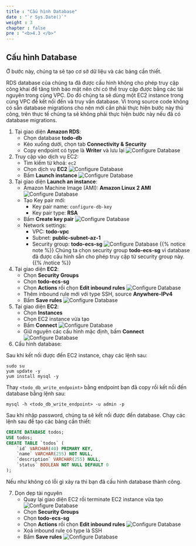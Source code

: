 ```yaml
---
title : "Cấu hình Database"
date : "`r Sys.Date()`"
weight : 3
chapter : false
pre : "<b>4.3 </b>"
---
```

## Cấu hình Database
Ở bước này, chúng ta sẽ tạo cơ sở dữ liệu và các bảng cần thiết. 

RDS database của chúng ta đã được cấu hình không cho phép truy cập công khai để tăng tính bảo mật nên chỉ có thể truy cập được bằng các tài nguyên trong cùng VPC. Do đó chúng ta sẽ dùng một EC2 instance trong cùng VPC để kết nối đến và truy vấn database. Vì trong source code không có sẵn database migrations cho nên mới cần phải thực hiện bước này thủ công, trên thực tế chúng ta sẽ không phải thực hiện bước này nếu đã có database migrations.

1. Tại giao diện **Amazon RDS**:
    - Chọn database **todo-db**
    - Kéo xuống dưới, chọn tab **Connectivity & Security**
    - Copy endpoint có type là **Writer** và lưu lại
    ![Configure Database](../../../images/4-database-deployment/rds_configure_db_1.png)
2. Truy cập vào dịch vụ EC2:
    - Tìm kiếm từ khoá: `ec2`
    - Chọn dịch vụ **EC2**
    ![Configure Database](../../../images/4-database-deployment/rds_configure_db_2.png)
    - Bấm **Launch instance**
    ![Configure Database](../../../images/4-database-deployment/rds_configure_db_3.png)
3. Tại giao diện **Launch an instance**:
    - Amazon Machine Image (AMI): **Amazon Linux 2 AMI**
    ![Configure Database](../../../images/4-database-deployment/rds_configure_db_4.png)
    - Tạo Key pair mới:
        - Key pair name: `configure-db-key`
        - Key pair type: **RSA**
    - Bấm **Create key pair**
    ![Configure Database](../../../images/4-database-deployment/rds_configure_db_5.png)
    - Network settings:
        - VPC: **todo-vpc**
        - Subnet: **public-subnet-az-1**
        - Security group: **todo-ecs-sg**
    ![Configure Database](../../../images/4-database-deployment/rds_configure_db_6.png)
{{% notice note %}}
Chúng ta chọn security group **todo-ecs-sg** vì database đã được cấu hình sẵn cho phép truy cập từ security group này.
{{% /notice %}}
4. Tại giao diện **EC2**:
    - Chọn **Security Groups**
    - Chọn **todo-ecs-sg**
    - Chọn **Actions** rồi chọn **Edit inbound rules**
    ![Configure Database](../../../images/4-database-deployment/rds_configure_db_7.png)
    - Thêm inbound rule mới với type SSH, source **Anywhere-IPv4**
    - Bấm **Save rules**
    ![Configure Database](../../../images/4-database-deployment/rds_configure_db_8.png)
5. Tại giao diện **EC2**:
    - Chọn **Instances**
    - Chọn EC2 instance vừa tạo
    - Bấm **Connect**
    ![Configure Database](../../../images/4-database-deployment/rds_configure_db_9.png)
    - Giữ nguyên các cấu hình mặc định, bấm **Connect**
    ![Configure Database](../../../images/4-database-deployment/rds_configure_db_10.png)
6. Cấu hình database:
    
Sau khi kết nối được đến EC2 instance, chạy các lệnh sau:
```shell
sudo su
yum update -y
yum install mysql -y
```

Thay `<todo_db_write_endpoint>` bằng endpoint bạn đã copy rồi kết nối đến database bằng lệnh sau:
```shell
mysql -h <todo_db_write_endpoint> -u admin -p
```

Sau khi nhập password, chúng ta sẽ kết nối được đến database. Chạy các lệnh sau để tạo các bảng cần thiết:
```sql
CREATE DATABASE todos;
USE todos;
CREATE TABLE `todos` (
    `id` VARCHAR(40) PRIMARY KEY,
    `name` VARCHAR(255) NOT NULL,
    `description` VARCHAR(255) NULL,
    `status` BOOLEAN NOT NULL DEFAULT 0
);
```

Nếu như không có lỗi gì xảy ra thì bạn đã cấu hình database thành công.

7. Dọn dẹp tài nguyên
    - Quay lại giao diện EC2 rồi terminate EC2 instance vừa tạo
    ![Configure Database](../../../images/4-database-deployment/rds_configure_db_11.png)
    - Chọn **Security Groups**
    - Chọn **todo-ecs-sg**
    - Chọn **Actions** rồi chọn **Edit inbound rules**
    ![Configure Database](../../../images/4-database-deployment/rds_configure_db_12.png)
    - Xoá inbound rule có type là SSH
    - Bấm **Save rules**
    ![Configure Database](../../../images/4-database-deployment/rds_configure_db_13.png)
